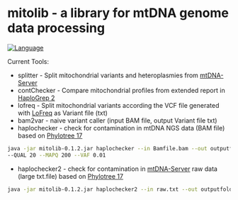 # mitolib - a library for mtDNA genome data processing

<a href="https://www.java.com/"><img src="http://img.shields.io/badge/language-java-brightgreen.svg" alt="Language" data-canonical-src="http://img.shields.io/badge/language-java-brightgreen.svg" style="max-width:100%;"></a></p>


Current Tools:
- splitter - Split mitochondrial variants and heteroplasmies from <a href="https://mtdna-server.uibk.ac.at/index.html">mtDNA-Server</a>
- contChecker - Compare mitochondrial profiles from extended report in <a href="http://haplogrep.uibk.ac.at/">HaploGrep 2</a>
- lofreq - Split mitochondrial variants according the VCF file generated with <a href="http://csb5.github.io/lofreq/">LoFreq</a> as Variant file (txt)
- bam2var - naive variant caller (input BAM file, output Variant file txt)
- haplochecker - check for contamination in mtDNA NGS data (BAM file) based on <a href="http://phylotree.org/">Phylotree 17</a> 

```bash
java -jar mitolib-0.1.2.jar haplochecker --in Bamfile.bam --out outputfolder --ref rCRS.fasta  
--QUAL 20 --MAPQ 200 --VAF 0.01
```

- haplochecker2 - check for contamination in <a href="https://mtdna-server.uibk.ac.at/index.html">mtDNA-Server</a>  raw data  (large txt.file) based on <a href="http://phylotree.org/">Phylotree 17</a>   

```bash
java -jar mitolib-0.1.2.jar haplochecker2 --in raw.txt --out outputfolder --VAF 0.01 
```
